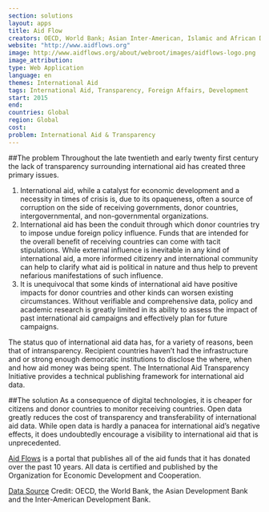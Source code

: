 ```yaml
---
section: solutions
layout: apps
title: Aid Flow 
creators: OECD, World Bank; Asian Inter-American, Islamic and African Development Bank
website: "http://www.aidflows.org"
image: http://www.aidflows.org/about/webroot/images/aidflows-logo.png
image_attribution:
type: Web Application  
language: en
themes: International Aid
tags: International Aid, Transparency, Foreign Affairs, Development
start: 2015
end: 
countries: Global
region: Global
cost: 
problem: International Aid & Transparency
---
```

##The problem 
Throughout the late twentieth and early twenty first century the lack of transparency surrounding international aid has created three primary issues. 

1. International aid, while a catalyst for economic development and a necessity in times of crisis is, due to its opaqueness, often a source of corruption on the side of receiving governments, donor countries, intergovernmental, and non-governmental organizations. 
2. International aid has been the conduit through which donor countries try to impose undue foreign policy influence. Funds that are intended for the overall benefit of receiving countries can come with tacit stipulations. While external influence is inevitable in any kind of international aid, a more informed citizenry and international community can help to clarify what aid is political in nature and thus help to prevent nefarious manifestations of such influence. 
3. It is unequivocal that some kinds of international aid have positive impacts for donor countries and other kinds can worsen existing circumstances. Without verifiable and comprehensive data, policy and academic research is greatly limited in its ability to assess the impact of past international aid campaigns and effectively plan for future campaigns. 
    
The status quo of international aid data has, for a variety of reasons, been that of intransparency. Recipient countries haven’t had the infrastructure and or strong enough democratic institutions to disclose the where, when and how aid money was being spent. The International Aid Transparency Initiative provides a technical publishing framework for international aid data.
    
##The solution
As a consequence of digital technologies, it is cheaper for citizens and donor countries to monitor receiving countries. Open data greatly reduces the cost of transparency and transferability of international aid data. While open data is hardly a panacea for international aid’s negative effects, it does undoubtedly encourage a visibility to international aid that is unprecedented.

[Aid Flows](http://www.aidflows.org) is a portal that publishes all of the aid funds that it has donated over the past 10 years. All data is certified and published by the Organization for Economic Development and Cooperation.

[Data Source](http://www.aidflows.org/api/)
Credit: OECD, the World Bank, the Asian Development Bank and the Inter-American Development Bank.
